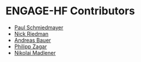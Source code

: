 <!--

This source file is part of the ENGAGE-HF based on the Stanford Spezi Template Application project

SPDX-FileCopyrightText: 2023 Stanford University

SPDX-License-Identifier: MIT

-->

ENGAGE-HF Contributors
=================================

* [Paul Schmiedmayer](https://github.com/PSchmiedmayer)
* [Nick Riedman](https://github.com/nriedman)
* [Andreas Bauer](https://github.com/Supereg)
* [Philipp Zagar](https://github.com/philippzagar)
* [Nikolai Madlener](https://github.com/NikolaiMadlener)
